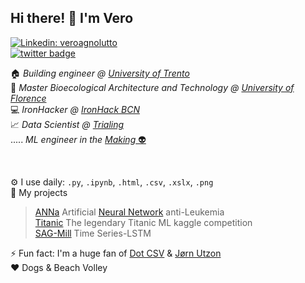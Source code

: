 <h2> Hi there! 👋 I'm Vero </h2>

[![Linkedin: veroagnolutto](https://img.shields.io/badge/-veroagnolutto-blue?style=flat-square&logo=Linkedin&logoColor=white&link=https://https://www.linkedin.com/in/veroagnolutto/)](https://www.linkedin.com/in/veroagnolutto/)<br/>
[![twitter badge](https://img.shields.io/badge/@CucuO0-30302f?style=flat&logo=twitter)](https://twitter.com/CucuO0)

<p>🏠 <em>Building engineer @ <a href="https://www.unitn.it/en">University of Trento</em></a>
</br>🍃 <em>Master Bioecological Architecture and Technology @ <a href="https://www.centroabita.unifi.it/">University of Florence</em></a>
</br>💻 <em>IronHacker @ <a href="https://www.ironhack.com/en">IronHack BCN</em></a>
</br>📈 <em>Data Scientist @ <a href="https://www.trialing.org/">Trialing</em></a>
</br>..... <em>ML engineer in the <a href="https://decision.substack.com/">Making</em> 👽</a>
</em></p>
<br/>

<!-- <center><img src="2022-04-03_qr_code_vero.png" alt="centered image" height="200" width="200"> </center>
<br/><br/> -->


⚙️ I use daily: `.py`, `.ipynb`, `.html`, `.csv`, `.xslx`, `.png`<br/>
🧠 My projects
  > [ANNa](https://drive.google.com/file/d/1GIPx9gteXYtnzZqV_5Xf3pdDmMsKStV_/view?usp=sharing) Artificial [Neural Network](https://github.com/cucu-o0/final_project_IH_leukemia) anti-Leukemia<br/>
  [Titanic](https://github.com/cucu-o0/titanic) The legendary Titanic ML kaggle competition<br/>
  [SAG-Mill](https://github.com/cucu-o0/SAG-Mill) Time Series-LSTM<br/>

⚡️ Fun fact: I'm a huge fan of [Dot CSV](https://www.youtube.com/channel/UCy5znSnfMsDwaLlROnZ7Qbg) & [Jørn Utzon](https://www.sydneyoperahouse.com/our-story/sydney-opera-house-history/who-was-jorn-utzon-history.html)<br/>
❤️ Dogs & Beach Volley
